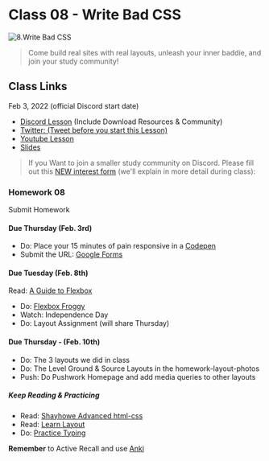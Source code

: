 # Class 08 - Write Bad CSS

![8.Write Bad CSS](https://cdn.hashnode.com/res/hashnode/image/upload/v1676625143247/-edaxKH8k.png?auto=compress)

> Come build real sites with real layouts, unleash your inner baddie, and join your study community!

## Class Links

Feb 3, 2022 (official Discord start date)

- [Discord Lesson](https://discord.com/channels/735923219315425401/738891289071714388/938924961664495666) (Include Download Resources & Community)
- [Twitter: (Tweet before you start this Lesson)](https://twitter.com/leonnoel/status/1489365690217754628)
- [Youtube Lesson](https://youtu.be/PWVRSXQxsXc)
- [Slides](https://slides.com/leonnoel/100devs2-css-responsive-review)

> If you Want to join a smaller study community on Discord. Please fill out this [NEW interest form](https://forms.gle/KuTBcouadvaJtUVz6) (we'll explain in more detail during class):

### Homework 08

Submit Homework

#### Due Thursday (Feb. 3rd)

- Do: Place your 15 minutes of pain responsive in a [Codepen](https://codepen.io)
- Submit the URL: [Google Forms](https://forms.gle/AaoHzDEXm3Hjc7JL8)

#### Due Tuesday (Feb. 8th)

Read: [A Guide to Flexbox](https://css-tricks.com/snippets/css/a-guide-to-flexbox/)

- Do: [Flexbox Froggy](http://flexboxfroggy.com/)
- Watch: Independence Day
- Do: Layout Assignment (will share Thursday)

#### Due Thursday - (Feb. 10th)

- Do: The 3 layouts we did in class
- Do: The Level Ground & Source Layouts in the homework-layout-photos
- Push: Do Pushwork Homepage and add media queries to other layouts

##### Keep Reading & Practicing

- Read: [Shayhowe Advanced html-css](https://learn.shayhowe.com/advanced-html-css/)
- Read: [Learn Layout](https://learnlayout.com/)
- Do: [Practice Typing](https://www.keybr.com/)

**Remember** to Active Recall and use [Anki](https://apps.ankiweb.net/)
